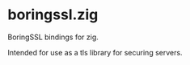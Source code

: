 # boringssl.zig
BoringSSL bindings for zig.

Intended for use as a tls library for securing servers.
